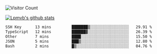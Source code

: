 ![Visitor Count](https://profile-counter.glitch.me/Lpmvb/count.svg)

[![Lpmvb's github stats](https://github-readme-stats.vercel.app/api?username=lpmvb&show_icons=true&title_color=fff&icon_color=79ff97&text_color=9f9f9f&bg_color=151515)](https://github.com/anuraghazra/github-readme-stats)

<!--
Here are some ideas to get you started:

- 🔭 I’m currently working on ...
- 🌱 I’m currently learning ...
- 👯 I’m looking to collaborate on ...
- 🤔 I’m looking for help with ...
- 💬 Ask me about ...
- 📫 How to reach me: ...
- 😄 Pronouns: ...
- ⚡ Fun fact: ...
-->

<!--START_SECTION:waka-->

```txt
SSH Key      13 mins         ███████▒░░░░░░░░░░░░░░░░░   29.91 %
TypeScript   12 mins         ██████▓░░░░░░░░░░░░░░░░░░   26.39 %
Other        7 mins          ████░░░░░░░░░░░░░░░░░░░░░   15.50 %
JSON         5 mins          ███▒░░░░░░░░░░░░░░░░░░░░░   12.80 %
Bash         2 mins          █▒░░░░░░░░░░░░░░░░░░░░░░░   04.76 %
```

<!--END_SECTION:waka-->
